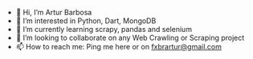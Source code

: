 - 👋 Hi, I’m Artur Barbosa
- 👀 I’m interested in Python, Dart, MongoDB
- 🌱 I’m currently learning scrapy, pandas and selenium
- 💞️ I’m looking to collaborate on any Web Crawling or Scraping project
- 📫 How to reach me: Ping me here or on fxbrartur@gmail.com

<!---
fxbrartur/fxbrartur is a ✨ special ✨ repository because its `README.md` (this file) appears on your GitHub profile.
You can click the Preview link to take a look at your changes.
--->
